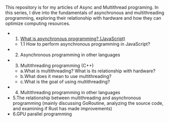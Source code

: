 This repository is for my articles of Async and Multithread programing.
In this series, I dive into the fundamentals of asynchronous and multithreading programming, exploring their relationship with hardware and how they can optimize computing resources.

- 1. [What is asynchronous programming? (JavaScript)](https://brycemeng.com/async-and-multithread-programming-1-async-en.html)
  - 1.1 How to perform asynchronous programming in JavaScript?
- 2. Asynchronous programming in other languages
- 3. Multithreading programming (C++) 
  - a.What is multithreading? What is its relationship with hardware?
  - b.What does it mean to use multithreading?
  - c.What is the goal of using multithreading?
- 4. Multithreading programming in other languages
- 5.The relationship between multithreading and asynchronous programming (mainly discussing GoRoutine, analyzing the source code, and examining if Rust has made improvements)
- 6.GPU parallel programming



